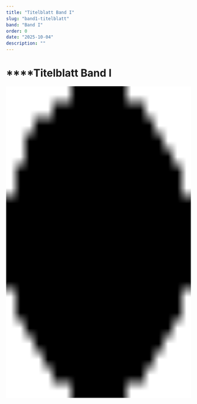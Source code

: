 ```yaml
---
title: "Titelblatt Band I"
slug: "band1-titelblatt"
band: "Band I"
order: 0
date: "2025-10-04"
description: ""
---
```


#  ****Titelblatt Band I

<img
src="./media/image2.png"
style="width:5.89097in;height:8.84375in" />

